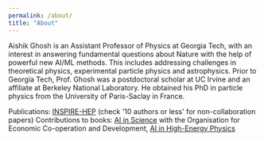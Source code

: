 ```yaml
---
permalink: /about/
title: "About"
---
```


Aishik Ghosh is an Assistant Professor of Physics at Georgia Tech, with an interest in answering fundamental questions about Nature with the help of powerful new AI/ML methods. This includes addressing challenges in theoretical physics, experimental particle physics and astrophysics. Prior to Georgia Tech, Prof. Ghosh was a postdoctoral scholar at UC Irvine and an affiliate at Berkeley National Laboratory. He obtained his PhD in particle physics from the University of Paris-Saclay in France.

Publications: [INSPIRE-HEP](https://inspirehep.net/authors/1631279) (check '10 authors or less' for non-collaboration papers)
Contributions to books: [AI in Science](https://www.oecd.org/en/publications/artificial-intelligence-in-science_a8d820bd-en.html) with the Organisation for Economic Co-operation and Development, [AI in High-Energy Physics](https://www.worldscientific.com/doi/abs/10.1142/12200)
